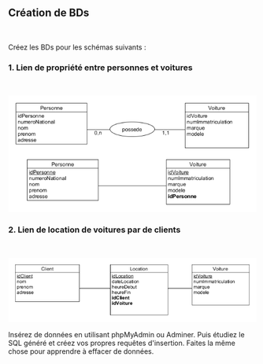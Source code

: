## Création de BDs

<br>

Créez les BDs pour les schémas suivants :

### 1. Lien de propriété entre personnes et voitures

<br>

![](./PersonneVoiture.png)

### 2. Lien de location de voitures par de clients

<br>

![](./LocationVoiture.png)

Insérez de données en utilisant phpMyAdmin ou Adminer. Puis étudiez le SQL généré et créez vos propres requêtes d'insertion.
Faites la même chose pour apprendre à effacer de données.